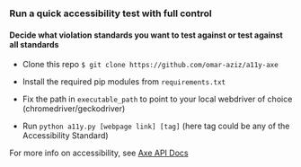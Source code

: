 ### Run a quick accessibility test with full control
#### Decide what violation standards you want to test against or test against all standards

- Clone this repo `$ git clone https://github.com/omar-aziz/a11y-axe`
- Install the required pip modules from `requirements.txt`

- Fix the path in `executable_path` to point to your local webdriver of choice (chromedriver/geckodriver)

- Run `python a11y.py [webpage link] [tag]` (here tag could be any of the Accessibility Standard)

For more info on accessibility, see [Axe API Docs](https://www.deque.com/axe/axe-for-web/documentation/api-documentation/)


